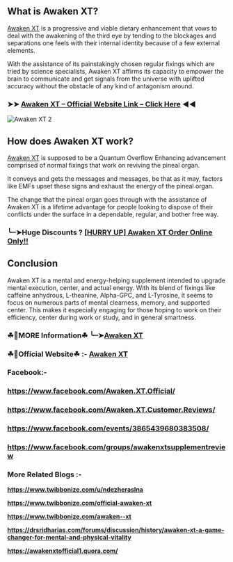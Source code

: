 ## What is Awaken XT?

[Awaken XT](https://dailynutraboost.com/awaken-xt-reviews/) is a progressive and viable dietary enhancement that vows to deal with the awakening of the third eye by tending to the blockages and separations one feels with their internal identity because of a few external elements.

With the assistance of its painstakingly chosen regular fixings which are tried by science specialists, Awaken XT affirms its capacity to empower the brain to communicate and get signals from the universe with uplifted accuracy without the obstacle of any kind of antagonism around.

### ➤➤ [Awaken XT – Official Website Link – Click Here](https://dailynutraboost.com/visit-awaken-xt/) ◀◀

![Awaken XT 2](https://github.com/user-attachments/assets/2ccbbbad-1a22-4006-8eff-e7577b2a3d2c)


## How does Awaken XT work?

[Awaken XT](https://www.facebook.com/Awaken.XT.Official/) is supposed to be a Quantum Overflow Enhancing advancement comprised of normal fixings that work on reviving the pineal organ.

It conveys and gets the messages and messages, be that as it may, factors like EMFs upset these signs and exhaust the energy of the pineal organ.

The change that the pineal organ goes through with the assistance of Awaken XT is a lifetime advantage for people looking to dispose of their conflicts under the surface in a dependable, regular, and bother free way.

### ╰┈➤Huge Discounts ? [[HURRY UP] Awaken XT Order Online Only!!](https://dailynutraboost.com/visit-awaken-xt/)


## Conclusion 

Awaken XT is a mental and energy-helping supplement intended to upgrade mental execution, center, and actual energy. With its blend of fixings like caffeine anhydrous, L-theanine, Alpha-GPC, and L-Tyrosine, it seems to focus on numerous parts of mental clearness, memory, and supported center. This makes it especially engaging for those hoping to work on their efficiency, center during work or study, and in general smartness.

### ☘📣MORE Information☘ ╰┈➤[Awaken XT](https://dailynutraboost.com/awaken-xt-reviews/)

### ☘📣Official Website☘ :-  [Awaken XT](https://dailynutraboost.com/visit-awaken-xt/)

### Facebook:- 

### https://www.facebook.com/Awaken.XT.Official/

### https://www.facebook.com/Awaken.XT.Customer.Reviews/

### https://www.facebook.com/events/3865439680383508/

### https://www.facebook.com/groups/awakenxtsupplementreview

### More Related Blogs :-

**https://www.twibbonize.com/u/ndezheraslna**

**https://www.twibbonize.com/official-awaken-xt**

**https://www.twibbonize.com/awaken--xt**

**https://drsridharias.com/forums/discussion/history/awaken-xt-a-game-changer-for-mental-and-physical-vitality**

**https://awakenxtofficial1.quora.com/**
